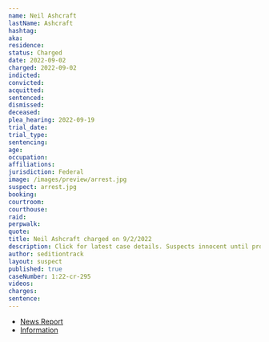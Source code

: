 ```yaml
---
name: Neil Ashcraft
lastName: Ashcraft
hashtag: 
aka:
residence: 
status: Charged
date: 2022-09-02
charged: 2022-09-02
indicted:
convicted:
acquitted:
sentenced:
dismissed:
deceased:
plea_hearing: 2022-09-19
trial_date:
trial_type:
sentencing:
age:
occupation:
affiliations:
jurisdiction: Federal
image: /images/preview/arrest.jpg
suspect: arrest.jpg
booking:
courtroom:
courthouse:
raid:
perpwalk:
quote:
title: Neil Ashcraft charged on 9/2/2022
description: Click for latest case details. Suspects innocent until proven guilty.
author: seditiontrack
layout: suspect
published: true
caseNumber: 1:22-cr-295
videos:
charges:
sentence:
---
```

- [News Report](https://bipartisanreport.com/2022/09/05/flagpole-wielding-jan-6-rioter-tracked-down-and-caught-by-feds/)
- [Information](https://storage.courtlistener.com/recap/gov.uscourts.dcd.246922/gov.uscourts.dcd.246922.1.0.pdf)
